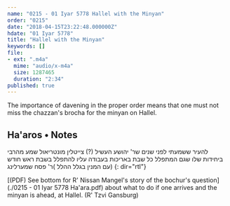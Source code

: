 ```yaml
---
name: "0215 - 01 Iyar 5778 Hallel with the Minyan"
order: "0215"
date: "2018-04-15T23:22:48.000000Z"
hdate: "01 Iyar 5778"
title: "Hallel with the Minyan"
keywords: []
file:
- ext: ".m4a"
  mime: "audio/x-m4a"
  size: 1287465
  duration: "2:34"
published: true
---
```

The importance of davening in the proper order means that one must not miss the chazzan's brocha for the minyan on Hallel.

## Ha'aros • Notes
להעיר ששמעתי לפני שנים שר' יהושע העשיל (?) צייטלין מונטריאול שמע מהרבי ביחידות שלו שגם המתפלל כל שבת באריכות בעבודה עליו להתפלל בשבת ראש חודש עם המנין בגלל ההלל
)ר' פסח שמערלינג)
{: dir="rtl"}

[(PDF) See bottom for R' Nissan Mangel's story of the bochur's question](./0215 - 01 Iyar 5778 Ha'ara.pdf) about what to do if one arrives and the minyan is ahead, at Hallel. (R' Tzvi Gansburg)

